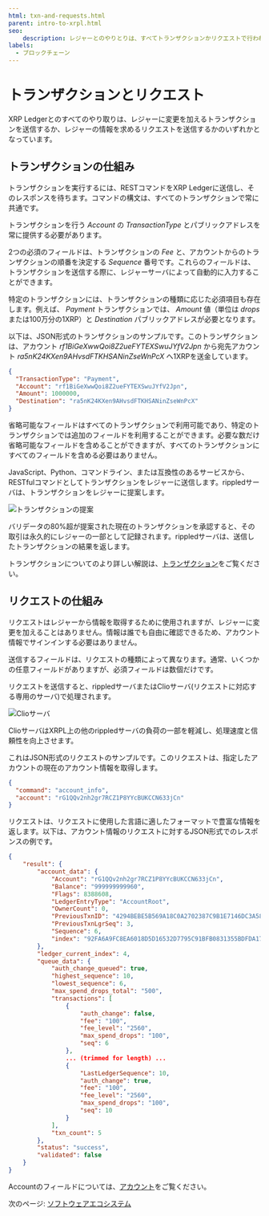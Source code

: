 ```yaml
---
html: txn-and-requests.html
parent: intro-to-xrpl.html
seo:
    description: レジャーとのやりとりは、すべてトランザクションかリクエストで行われます。
labels:
  - ブロックチェーン
---
```


# トランザクションとリクエスト

XRP Ledgerとのすべてのやり取りは、レジャーに変更を加えるトランザクションを送信するか、レジャーの情報を求めるリクエストを送信するかのいずれかとなっています。

## トランザクションの仕組み

トランザクションを実行するには、RESTコマンドをXRP Ledgerに送信し、そのレスポンスを待ちます。コマンドの構文は、すべてのトランザクションで常に共通です。

トランザクションを行う _Account_ の _TransactionType_ とパブリックアドレスを常に提供する必要があります。

2つの必須のフィールドは、トランザクションの _Fee_ と、アカウントからのトランザクションの順番を決定する _Sequence_ 番号です。これらのフィールドは、トランザクションを送信する際に、レジャーサーバによって自動的に入力することができます。

特定のトランザクションには、トランザクションの種類に応じた必須項目も存在します。例えば、 _Payment_ トランザクションでは、 _Amount_ 値（単位は _drops_ または100万分の1XRP）と _Destination_ パブリックアドレスが必要となります。

以下は、JSON形式のトランザクションのサンプルです。このトランザクションは、アカウント _rf1BiGeXwwQoi8Z2ueFYTEXSwuJYfV2Jpn_ から宛先アカウント _ra5nK24KXen9AHvsdFTKHSANinZseWnPcX_ へ1XRPを送金しています。

```json
{
  "TransactionType": "Payment",
  "Account": "rf1BiGeXwwQoi8Z2ueFYTEXSwuJYfV2Jpn",
  "Amount": 1000000,
  "Destination": "ra5nK24KXen9AHvsdFTKHSANinZseWnPcX"
}
```

省略可能なフィールドはすべてのトランザクションで利用可能であり、特定のトランザクションでは追加のフィールドを利用することができます。必要な数だけ省略可能なフィールドを含めることができますが、すべてのトランザクションにすべてのフィールドを含める必要はありません。

JavaScript、Python、コマンドライン、または互換性のあるサービスから、RESTfulコマンドとしてトランザクションをレジャーに送信します。rippledサーバは、トランザクションをレジャーに提案します。

![トランザクションの提案](/docs/img/introduction17-gather-txns.png)

バリデータの80%超が提案された現在のトランザクションを承認すると、その取引は永久的にレジャーの一部として記録されます。rippledサーバは、送信したトランザクションの結果を返します。

トランザクションについてのより詳しい解説は、[トランザクション](../concepts/transactions/index.md)をご覧ください。

## リクエストの仕組み

リクエストはレジャーから情報を取得するために使用されますが、レジャーに変更を加えることはありません。情報は誰でも自由に確認できるため、アカウント情報でサインインする必要はありません。

送信するフィールドは、リクエストの種類によって異なります。通常、いくつかの任意フィールドがありますが、必須フィールドは数個だけです。

リクエストを送信すると、rippledサーバまたはClioサーバ(リクエストに対応する専用のサーバ)で処理されます。

![Clioサーバ](/docs/img/introduction19-clio.png)

ClioサーバはXRPL上の他のrippledサーバの負荷の一部を軽減し、処理速度と信頼性を向上させます。

これはJSON形式のリクエストのサンプルです。このリクエストは、指定したアカウントの現在のアカウント情報を取得します。

```json
{
  "command": "account_info",
  "account": "rG1QQv2nh2gr7RCZ1P8YYcBUKCCN633jCn"
}
```

リクエストは、リクエストに使用した言語に適したフォーマットで豊富な情報を返します。以下は、アカウント情報のリクエストに対するJSON形式でのレスポンスの例です。

```json
{
    "result": {
        "account_data": {
            "Account": "rG1QQv2nh2gr7RCZ1P8YYcBUKCCN633jCn",
            "Balance": "999999999960",
            "Flags": 8388608,
            "LedgerEntryType": "AccountRoot",
            "OwnerCount": 0,
            "PreviousTxnID": "4294BEBE5B569A18C0A2702387C9B1E7146DC3A5850C1E87204951C6FDAA4C42",
            "PreviousTxnLgrSeq": 3,
            "Sequence": 6,
            "index": "92FA6A9FC8EA6018D5D16532D7795C91BFB0831355BDFDA177E86C8BF997985F"
        },
        "ledger_current_index": 4,
        "queue_data": {
            "auth_change_queued": true,
            "highest_sequence": 10,
            "lowest_sequence": 6,
            "max_spend_drops_total": "500",
            "transactions": [
                {
                    "auth_change": false,
                    "fee": "100",
                    "fee_level": "2560",
                    "max_spend_drops": "100",
                    "seq": 6
                },
                ... (trimmed for length) ...
                {
                    "LastLedgerSequence": 10,
                    "auth_change": true,
                    "fee": "100",
                    "fee_level": "2560",
                    "max_spend_drops": "100",
                    "seq": 10
                }
            ],
            "txn_count": 5
        },
        "status": "success",
        "validated": false
    }
}
```
Accountのフィールドについては、[アカウント](../concepts/accounts/index.md)をご覧ください。

次のページ: [ソフトウェアエコシステム](software-ecosystem.md)
